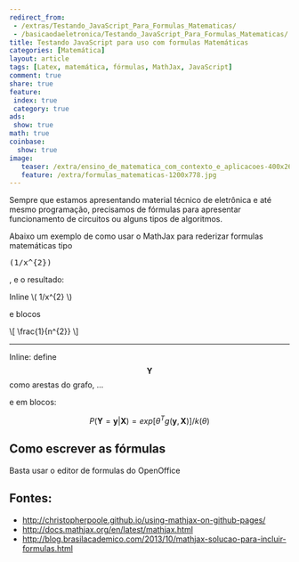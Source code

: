 ```yaml
---
redirect_from: 
 - /extras/Testando_JavaScript_Para_Formulas_Matematicas/
 - /basicaodaeletronica/Testando_JavaScript_Para_Formulas_Matematicas/
title: Testando JavaScript para uso com formulas Matemáticas
categories: [Matemática]
layout: article
tags: [Latex, matemática, fórmulas, MathJax, JavaScript]
comment: true
share: true
feature:
 index: true
 category: true
ads: 
 show: true
math: true
coinbase:
  show: true
image:
   teaser: /extra/ensino_de_matematica_com_contexto_e_aplicacoes-400x267.jpg
   feature: /extra/formulas_matematicas-1200x778.jpg
---
```

Sempre que estamos apresentando material técnico de eletrônica e até mesmo programação, precisamos de fórmulas para apresentar funcionamento de circuitos ou alguns tipos de algoritmos.

<!--more-->

Abaixo um exemplo de como usar o MathJax para rederizar formulas matemáticas tipo <pre>(1/x^{2})</pre>, e o resultado:

Inline \\( 1/x^{2} \\)

e blocos

\\[ \frac{1}{n^{2}} \\]

----

Inline: define $$\mathbf{Y}$$ como arestas do grafo, ...

e em blocos:

$$ 
P(\mathbf{Y} = \mathbf{y}|\mathbf{X}) = exp[{\theta } ^{T} g(\mathbf{y},\mathbf{X})]/k(\theta ) 
$$

## Como escrever as fórmulas

Basta usar o editor de formulas do OpenOffice

## Fontes:

 * http://christopherpoole.github.io/using-mathjax-on-github-pages/
 * http://docs.mathjax.org/en/latest/mathjax.html
 * http://blog.brasilacademico.com/2013/10/mathjax-solucao-para-incluir-formulas.html
